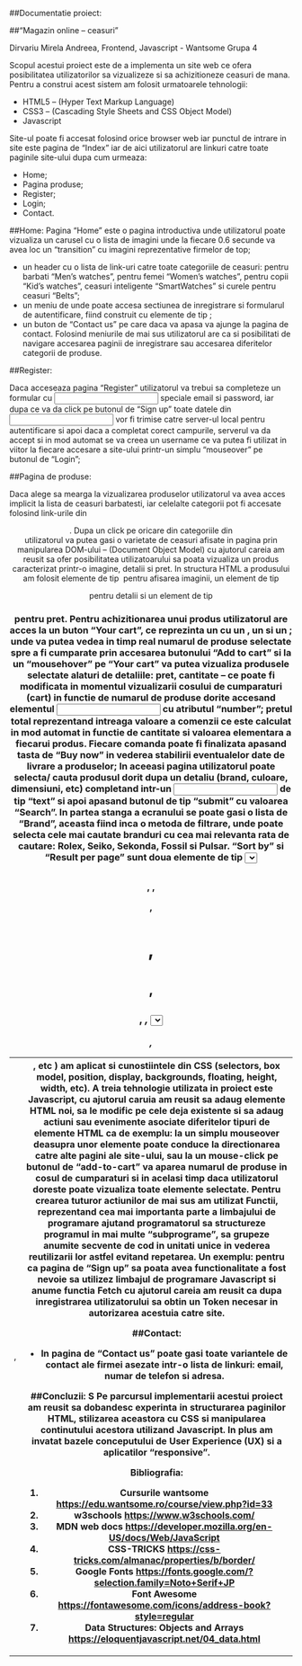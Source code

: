##Documentatie proiect:

##“Magazin online – ceasuri”



Dirvariu Mirela Andreea,
Frontend, Javascript - Wantsome
Grupa 4

Scopul acestui proiect este de a implementa un site web ce ofera posibilitatea utilizatorilor sa vizualizeze si sa achizitioneze  ceasuri de mana. 
Pentru a construi acest sistem am folosit urmatoarele tehnologii:
-	 HTML5 – (Hyper Text Markup Language)
-	 CSS3 – (Cascading Style Sheets and CSS Object Model)
-	Javascript

  Site-ul poate fi accesat folosind orice browser web iar punctul de intrare in site este pagina de “Index” iar de aici utilizatorul are linkuri catre toate paginile site-ului dupa cum urmeaza:
-	Home;
-	Pagina produse;
-	Register;
-	Login;
-	Contact.

##Home:
Pagina “Home” este o pagina introductiva unde utilizatorul poate vizualiza un carusel cu o lista de imagini unde la fiecare 0.6 secunde va avea loc un “transition” cu imagini reprezentative firmelor de top;
- un header cu o lista de link-uri catre toate categoriile de ceasuri: pentru barbati “Men’s watches”, pentru femei “Women’s watches”, pentru copii “Kid’s watches”, ceasuri inteligente “SmartWatches” si curele pentru ceasuri “Belts”;
-	un meniu de unde poate accesa sectiunea de inregistrare si formularul 
de autentificare, fiind construit  cu elemente de tip <a>;
-	un buton de “Contact us” pe care daca va apasa va ajunge la pagina de contact.
Folosind meniurile de mai sus utilizatorul are ca si posibilitati de navigare accesarea paginii de inregistrare sau accesarea diferitelor categorii de produse.
  
##Register:

Daca acceseaza pagina “Register”  utilizatorul va trebui sa completeze un formular cu <input> speciale email si password, iar dupa ce va da click pe butonul de “Sign up” toate datele din <input> vor fi trimise catre server-ul local pentru autentificare si apoi daca a completat corect campurile, serverul va da accept si in mod automat se va creea un username ce va putea fi utilizat in viitor la fiecare accesare a site-ului printr-un simplu “mouseover” pe butonul de “Login”;
  
##Pagina de produse:
  
Daca alege sa mearga la vizualizarea produselor utilizatorul va avea acces implicit la lista de ceasuri barbatesti, iar celelalte categorii pot fi accesate folosind link-urile din <header>.
Dupa un click pe oricare din categoriile din <header>  utilizatorul va putea gasi o varietate de ceasuri afisate in pagina prin manipularea DOM-ului – (Document Object Model) cu ajutorul careia am reusit sa ofer posibilitatea utilizatoarului sa poata vizualiza un produs caracterizat printr-o imagine, detalii si pret. In structura HTML a produsului am folosit elemente de tip <img> pentru afisarea imaginii, un element de tip <p> pentru detalii si un element de tip <h3> pentru pret.
Pentru achizitionarea unui produs utilizatorul are acces la un buton “Your cart”, ce reprezinta un <table> cu un <theader>, un <tbody> si un <tfooter>; unde va putea vedea in timp real numarul de produse selectate spre a fi cumparate prin accesarea butonului “Add to cart” si la un “mousehover” pe “Your cart” va putea vizualiza produsele selectate alaturi de detaliile: pret, cantitate – ce  poate fi modificata in momentul vizualizarii cosului de cumparaturi (cart) in functie de numarul de produse dorite accesand elementul <input> cu atributul “number”; pretul total reprezentand intreaga valoare a comenzii ce este calculat in mod automat in functie de cantitate si valoarea elementara a fiecarui produs. 
Fiecare comanda poate fi finalizata apasand tasta de “Buy now” in vederea stabilirii eventualelor date de livrare a produselor;
In aceeasi pagina utilizatorul poate selecta/ cauta produsul dorit dupa un detaliu (brand, culoare, dimensiuni, etc) completand intr-un <input> de tip “text” si apoi apasand butonul de tip “submit” cu valoarea “Search”. 
In partea stanga a ecranului se poate gasi o lista de “Brand”, aceasta fiind inca o metoda de filtrare, unde poate selecta cele mai cautate branduri cu cea mai relevanta rata de cautare: Rolex, Seiko, Sekonda, Fossil si Pulsar.
“Sort by” si “Result per page” sunt doua elemente de tip <select> ce pot face mai usoara si placuta vizionarea si de asemenea experienta utilizarii site-ului oferi posibilitatea de a sorta produsele dupa pret si numarul produselor dorite pe pagina curenta.
Pentru o vizualizare cat mai placuta a fiecarui detaliu pe langa elementele din HTML (<div>, <img>, <table>, <form>, <p>, <h1>, <h2>, <h3>, <i>, <select>, <button>, <ul>, <li>, <input>, <label>, <tr>, <td>, <th>, etc ) am aplicat si cunostiintele din CSS (selectors, box model, position, display, backgrounds, floating, height, width, etc).
A treia tehnologie utilizata in proiect este Javascript, cu ajutorul caruia am reusit sa adaug elemente HTML noi, sa le modific pe cele deja existente si sa adaug actiuni sau evenimente asociate diferitelor tipuri de elemente HTML ca de exemplu: la un simplu mouseover deasupra unor elemente poate conduce la directionarea catre  alte pagini ale site-ului, sau la un mouse-click pe butonul de “add-to-cart” va aparea numarul de produse in cosul de cumparaturi si in acelasi timp daca utilizatorul doreste poate vizualiza toate elemente selectate. 
Pentru crearea tuturor actiunilor de mai sus am utilizat Functii, reprezentand cea mai importanta parte a limbajului de programare ajutand programatorul sa structureze programul in mai multe “subprograme”, sa grupeze anumite secvente de cod in unitati unice in vederea reutilizarii lor astfel evitand repetarea. 
Un exemplu: pentru ca pagina de “Sign up” sa poata avea functionalitate a fost nevoie sa utilizez limbajul de programare Javascript si anume functia Fetch cu ajutorul careia am reusit ca dupa inregistrarea utilizatorului sa obtin un Token necesar in autorizarea acestuia catre site.
  
##Contact:

-	In pagina de “Contact us” poate gasi toate variantele de contact ale firmei asezate intr-o lista de linkuri: email, numar de telefon si adresa.


##Concluzii:
S
Pe parcursul implementarii acestui proiect am reusit sa dobandesc experinta in structurarea paginilor HTML, stilizarea aceastora cu CSS si manipularea continutului acestora utilizand Javascript. In plus am invatat bazele conceputului de User Experience (UX) si a aplicatilor “responsive”.



Bibliografia:

1.	Cursurile  wantsome https://edu.wantsome.ro/course/view.php?id=33
2.	 w3schools https://www.w3schools.com/
3.	MDN web docs 
https://developer.mozilla.org/en-US/docs/Web/JavaScript
4.	CSS-TRICKS https://css-tricks.com/almanac/properties/b/border/
5.	Google Fonts 
https://fonts.google.com/?selection.family=Noto+Serif+JP
6.	Font Awesome 
https://fontawesome.com/icons/address-book?style=regular
7.	Data Structures: Objects and Arrays 
https://eloquentjavascript.net/04_data.html


